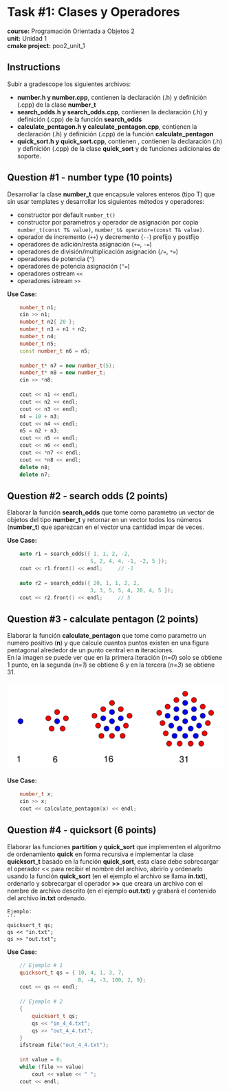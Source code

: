 # Task #1: Clases y Operadores  
**course:** Programación Orientada a Objetos 2  
**unit:** Unidad 1  
**cmake project:** poo2_unit_1
## Instructions
Subir a gradescope los siguientes archivos:

- **number.h y number.cpp**, contienen la declaración (.h) y definición (.cpp) de la clase **number_t**
- **search_odds.h y search_odds.cpp**, contienen la declaración (.h) y definición (.cpp) de la función **search_odds**
- **calculate_pentagon.h y calculate_pentagon.cpp**, contienen la declaración (.h) y definición (.cpp) de la función **calculate_pentagon**
- **quick_sort.h y quick_sort.cpp**, contienen , contienen la declaración (.h) y definición (.cpp) de la clase **quick_sort** y de funciones adicionales de soporte.

## Question #1 - number type (10 points)

Desarrollar la clase **number_t** que encapsule valores enteros (tipo T) que sin usar templates y desarrollar los siguientes métodos y operadores:
- constructor por default `number_t()`
- constructor por parametros y operador de asignación por copia `number_t(const T& value)`, `number_t& operator=(const T& value)`.
- operador de incremento (`++`) y decremento (`--`) prefijo y postfijo  
- operadores de adición/resta asignación (`+=`, `-=`)  
- operadores de división/multiplicación asignación (`/=`, `*=`)  
- operadores de potencia (`^`)
- operadores de potencia asignación (`^=`)
- operadores ostream `<<`
- operadores istream `>>`

**Use Case:**  
```cpp
    number_t n1;
    cin >> n1;
    number_t n2{ 20 };
    number_t n3 = n1 + n2;
    number_t n4;
    number_t n5;
    const number_t n6 = n5;
    
    number_t* n7 = new number_t(5);
    number_t* n8 = new number_t;
    cin >> *n8;
    
    cout << n1 << endl;
    cout << n2 << endl;
    cout << n3 << endl;
    n4 = 10 + n3;
    cout << n4 << endl;
    n5 = n2 + n3;
    cout << n5 << endl;
    cout << n6 << endl;
    cout << *n7 << endl;
    cout << *n8 << endl;
    delete n8;
    delete n7;
```

## Question #2 - search odds (2 points)

Elaborar la función **search_odds** que tome como parametro un vector de objetos del tipo **number_t** y retornar en un vector todos los números (**number_t**) que aparezcan en el vector una cantidad impar de veces.

**Use Case:**
```cpp
    auto r1 = search_odds({ 1, 1, 2, -2,
                           5, 2, 4, 4, -1, -2, 5 });
    cout << r1.front() << endl;     // -1

    auto r2 = search_odds({ 20, 1, 1, 2, 2, 
                           3, 3, 5, 5, 4, 20, 4, 5 });
    cout << r2.front() << endl;     // 5
```

## Question #3 - calculate pentagon (2 points)

Elaborar la función **calculate_pentagon** que tome como parametro un numero positivo (**n**) y que calcule cuantos puntos existen en una figura pentagonal alrededor de un punto central en **n** iteraciones.  
En la imagen se puede ver que en la primera iteración (*n=0*) solo se obtiene 1 punto, en la segunda (*n=1*) se obtiene 6 y en la tercera (*n=3*) se obtiene 31.
<p align="center">
<img src="pentagon_number.png" width="500">
</p>    
  
**Use Case:**  
```cpp
    number_t x;
    cin >> x;
    cout << calculate_pentagon(x) << endl;
```

## Question #4 - quicksort (6 points)

Elaborar las funciones **partition** y **quick_sort** que implementen el algoritmo de ordenamiento **quick** en forma recursiva e implementar la clase **quicksort_t** basado en la función **quick_sort**, esta clase debe sobrecargar el operador << para recibir el nombre del archivo, abrirlo y ordenarlo usando la función **quick_sort** (en el ejemplo el archivo se llama **in.txt**), ordenarlo y sobrecargar el operador **>>** que creara un archivo con el nombre de archivo descrito (en el ejemplo **out.txt**) y grabará el contenido del archivo **in.txt** ordenado.

    Ejemplo:  
    ```
    quicksort_t qs;
    qs << "in.txt";
    qs >> "out.txt";  

**Use Case:**  
```cpp
    // Ejemplo # 1
    quicksort_t qs = { 10, 4, 1, 3, 7,
                       8, -4, -3, 100, 2, 9};
    cout << qs << endl;

    // Ejemplo # 2
    {
        quicksort_t qs;
        qs << "in_4_4.txt";
        qs >> "out_4_4.txt";
    }
    ifstream file("out_4_4.txt");
    
    int value = 0;
    while (file >> value)
        cout << value << " ";
    cout << endl;
```

 
